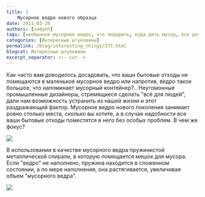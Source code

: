 ```yaml
---
title: |
    Мусорное ведро нового образца
date: 2011-03-20
authors: [sadykh]
tags: [необычное мусорное ведро, что подарить, куда деть мусор, все для людей]
categories: [Интересные штуковины]
permalink: /blog/interesting_things/377.html
blogcat: Интересные штуковины
excerpt_separator: <!--cut-->
---
```


Как часто вам доводилось досадовать, что ваши бытовые отходы не помещаются в маленькое мусорное ведро или напротив, ведро такое большое, что напоминает мусорный контейнер?.. Неугомонные промышленные дизайнеры, стремящиеся сделать "всё для людей", дали нам возможность устранить из нашей жизни и этот раздражающий фактор. Мусорное ведро нового поколения занимает ровно столько места, сколько вы хотите, а в случае надобности все ваши бытовые отходы поместятся в него без особых проблем. В чем же фокус?

<!--cut-->



![](http://itw66.ru/uploads/images/00/00/05/2011/03/20/431968.jpg)


В использовании в качестве мусорного ведра пружинистой металлической спирали, в которую помещается мешок для мусора. Если "ведро" не наполнено, пружина находится в сложенном состоянии, а по мере наполнения, она растягивается, увеличивая объем "мусорного ведра".


![](http://itw66.ru/uploads/images/00/00/05/2011/03/20/c71cad.jpg)

